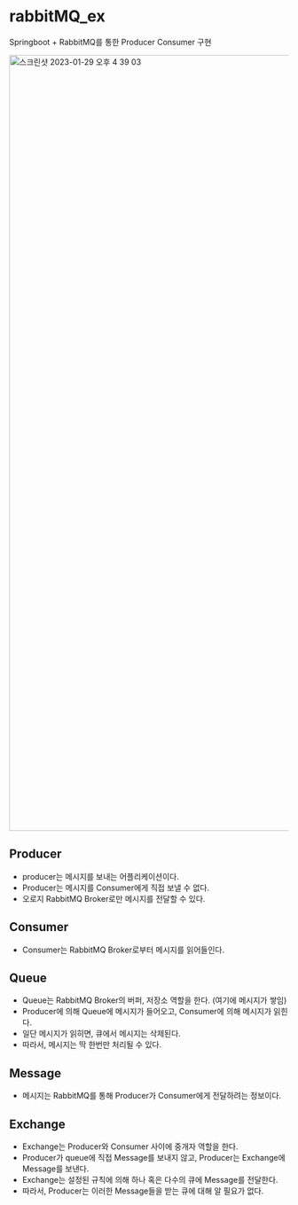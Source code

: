 # rabbitMQ_ex
Springboot + RabbitMQ를 통한 Producer Consumer 구현

<img width="1400" alt="스크린샷 2023-01-29 오후 4 39 03" src="https://user-images.githubusercontent.com/79779676/215312383-99664a6d-210c-4be4-a1f1-7b3ff4f8def8.png">

## Producer

- producer는 메시지를 보내는 어플리케이션이다. 
- Producer는 메시지를 Consumer에게 직접 보낼 수 없다.
- 오로지 RabbitMQ Broker로만 메시지를 전달할 수 있다.



## Consumer

- Consumer는 RabbitMQ Broker로부터 메시지를 읽어들인다.

## Queue

- Queue는 RabbitMQ Broker의 버퍼, 저장소 역할을 한다. (여기에 메시지가 쌓임)
- Producer에 의해 Queue에 메시지가 들어오고, Consumer에 의해 메시지가 읽힌다.
- 일단 메시지가 읽히면, 큐에서 메시지는 삭제된다.
- 따라서, 메시지는 딱 한번만 처리될 수 있다.

## Message

- 메시지는 RabbitMQ를 통해 Producer가 Consumer에게 전달하려는 정보이다.

## Exchange

- Exchange는 Producer와 Consumer 사이에 중개자 역할을 한다.
- Producer가 queue에 직접 Message를 보내지 않고, Producer는 Exchange에 Message를 보낸다.
- Exchange는 설정된 규칙에 의해 하나 혹은 다수의 큐에 Message를 전달한다.
- 따라서, Producer는 이러한 Message들을 받는 큐에 대해 알 필요가 없다.
